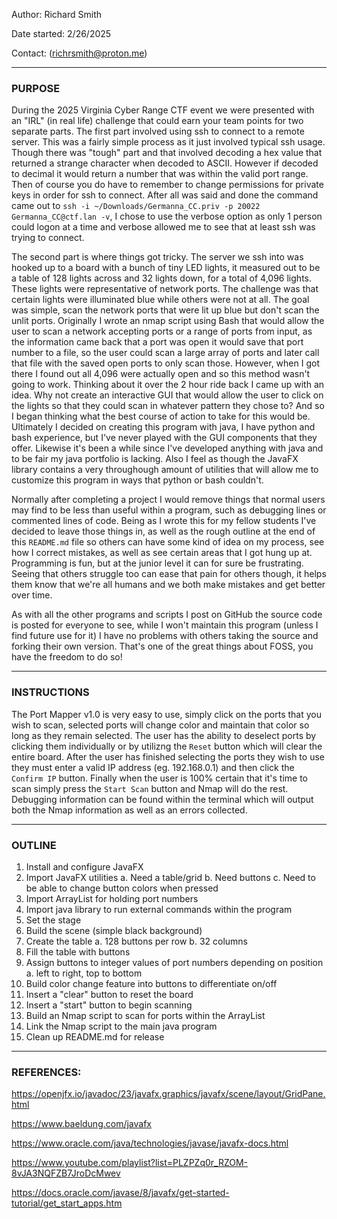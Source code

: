 Author: Richard Smith

Date started: 2/26/2025

Contact: (richrsmith@proton.me)

----------------------------------------------------------------------------------------------------------
### PURPOSE
During the 2025 Virginia Cyber Range CTF event we were presented with an "IRL" (in real life) challenge that could earn your team points for two separate parts.
The first part involved using ssh to connect to a remote server. This was a fairly simple process as it just involved typical ssh usage. Though there was "tough" 
part and that involved decoding a hex value that returned a strange character when decoded to ASCII. However if decoded to decimal it would return a number that 
was within the valid port range. Then of course you do have to remember to change permissions for private keys in order for ssh to connect. After all was said 
and done the command came out to `ssh -i ~/Downloads/Germanna_CC.priv -p 20022 Germanna_CC@ctf.lan -v`, I chose to use the verbose option as only 1 person could
logon at a time and verbose allowed me to see that at least ssh was trying to connect.

The second part is where things got tricky. The server we ssh into was hooked up to a board with a bunch of tiny LED lights, it measured out to be a table of
128 lights across and 32 lights down, for a total of 4,096 lights. These lights were representative of network ports. The challenge was that certain lights were
illuminated blue while others were not at all. The goal was simple, scan the network ports that were lit up blue but don't scan the unlit ports. Originally I wrote 
an nmap script using Bash that would allow the user to scan a network accepting ports or a range of ports from input, as the information came back that a port was
open it would save that port number to a file, so the user could scan a large array of ports and later call that file with the saved open ports to only scan those.
However, when I got there I found out all 4,096 were actually open and so this method wasn't going to work. Thinking about it over the 2 hour ride back I came up with
an idea. Why not create an interactive GUI that would allow the user to click on the lights so that they could scan in whatever pattern they chose to? And so I began
thinking what the best course of action to take for this would be. Ultimately I decided on creating this program with java, I have python and bash experience, but I've
never played with the GUI components that they offer. Likewise it's been a while since I've developed anything with java and to be fair my java portfolio is lacking.
Also I feel as though the JavaFX library contains a very throughough amount of utilities that will allow me to customize this program in ways that python or bash couldn't.

Normally after completing a project I would remove things that normal users may find to be less than useful within a program, such as debugging lines or commented lines of
code. Being as I wrote this for my fellow students I've decided to leave those things in, as well as the rough outline at the end of this `README.md` file so others can have
some kind of idea on my process, see how I correct mistakes, as well as see certain areas that I got hung up at. Programming is fun, but at the junior level it can for sure
be frustrating. Seeing that others struggle too can ease that pain for others though, it helps them know that we're all humans and we both make mistakes and get better
over time.

As with all the other programs and scripts I post on GitHub the source code is posted for everyone to see, while I won't maintain this program (unless I find future use
for it) I have no problems with others taking the source and forking their own version. That's one of the great things about FOSS, you have the freedom to do so!

----------------------------------------------------------------------------------------------------------
### INSTRUCTIONS

The Port Mapper v1.0 is very easy to use, simply click on the ports that you wish to scan, selected ports will change color and maintain that color so long as they remain
selected. The user has the ability to deselect ports by clicking them individually or by utilizng the `Reset` button which will clear the entire board. After the user has
finished selecting the ports they wish to use they must enter a valid IP address (eg. 192.168.0.1) and then click the `Confirm IP` button. Finally when the user is 100%
certain that it's time to scan simply press the `Start Scan` button and Nmap will do the rest. Debugging information can be found within the terminal which will output both
the Nmap information as well as an errors collected.


----------------------------------------------------------------------------------------------------------
### OUTLINE
1. Install and configure JavaFX
2. Import JavaFX utilities
    a. Need a table/grid
    b. Need buttons
    c. Need to be able to change button colors when pressed
3. Import ArrayList for holding port numbers
4. Import java library to run external commands within the program
5. Set the stage
6. Build the scene (simple black background)
7. Create the table
    a. 128 buttons per row
    b. 32  columns
8. Fill the table with buttons
9. Assign buttons to integer values of port numbers depending on position
    a. left to right, top to bottom
10. Build color change feature into buttons to differentiate on/off
11. Insert a "clear" button to reset the board
12. Insert a "start" button to begin scanning
13. Build an Nmap script to scan for ports within the ArrayList
14. Link the Nmap script to the main java program
15. Clean up README.md for release

----------------------------------------------------------------------------------------------------------

### REFERENCES:

https://openjfx.io/javadoc/23/javafx.graphics/javafx/scene/layout/GridPane.html

https://www.baeldung.com/javafx

https://www.oracle.com/java/technologies/javase/javafx-docs.html

https://www.youtube.com/playlist?list=PLZPZq0r_RZOM-8vJA3NQFZB7JroDcMwev

https://docs.oracle.com/javase/8/javafx/get-started-tutorial/get_start_apps.htm